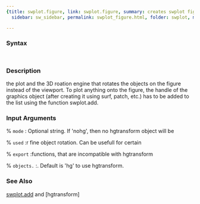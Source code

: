 ```yaml
---
{title: swplot.figure, link: swplot.figure, summary: creates swplot figure, keywords: sample,
  sidebar: sw_sidebar, permalink: swplot_figure.html, folder: swplot, mathjax: 'true'}

---
```


### Syntax

` `

### Description

the plot and the 3D roation engine that rotates the objects on the figure
instead of the viewport. To plot anything onto the figure, the handle of
the graphics object (after creating it using surf, patch, etc.) has to be
added to the list using the function swplot.add.
 

### Input Arguments

% `mode`
:   Optional string. If 'nohg', then no hgtransform object will be

% `used`
:r fine object rotation. Can be usefull for certain

% `export`
:functions, that are incompatible with hgtransform

% `objects.`
:. Default is 'hg' to use hgtransform.

### See Also

[swplot.add](swplot_add.html) and [hgtransform]

